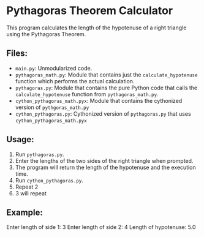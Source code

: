 Pythagoras Theorem Calculator
==============================

This program calculates the length of the hypotenuse of a right triangle using the Pythagoras Theorem.

Files:
--------
- `main.py`: Unmodularized code.
- `pythagoras_math.py`: Module that contains just the `calculate_hypotenuse` function which performs the actual calculation.
- `pythagoras.py`: Module that contains the pure Python code that calls the `calculate_hypotenuse` function from `pythagoras_math.py`.
- `cython_pythagoras_math.pyx`: Module that contains the cythonized version of `pythgoras_math.py`
- `cython_pythagoras.py`: Cythonized version of `pythagoras.py` that uses `cython_pythagoras_math.pyx`

Usage:
------
1. Run `pythagoras.py`.
2. Enter the lengths of the two sides of the right triangle when prompted.
3. The program will return the length of the hypotenuse and the execution time.
4. Run `cython_pythagoras.py`.
5. Repeat 2
6. 3 will repeat

Example:
--------
Enter length of side 1: 3
Enter length of side 2: 4
Length of hypotenuse: 5.0
